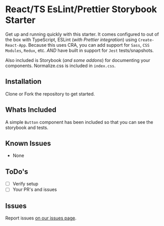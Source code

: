 # React/TS EsLint/Prettier Storybook Starter

Get up and running quickly with this starter. It comes configured to out of the box with TypeScript, ESLint (_with Prettier integration_) using `Create-React-App`. Because this uses CRA, you can add support for `Sass`, `CSS Modules`, `Redux`, etc. _AND_ have built in support for `Jest` tests/snapshots.

Also included is Storybook (_and some addons_) for documenting your components.
Normalize.css is included in `index.css`.

## Installation

Clone or Fork the repository to get started.

## Whats Included

A simple `Button` component has been included so that you can see the storybook and tests.

## Known Issues

- None

## ToDo's

- [ ] Verify setup
- [ ] Your PR's and issues

## Issues

Report issues [on our issues page](https://github.com/GetLevvel/react-typescript-storybook-starter/issues).
